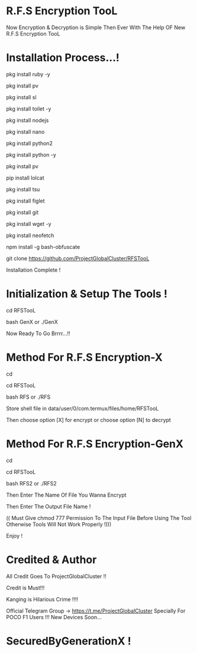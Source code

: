 # R.F.S Encryption TooL

Now Encryption & Decryption is Simple Then Ever With The Help OF New R.F.S Encryption TooL

# Installation Process...!

pkg install ruby -y

pkg install pv

pkg install sl

pkg install toilet -y

pkg install nodejs

pkg install nano

pkg install python2

pkg install python -y

pkg install pv

pip install lolcat

pkg install tsu

pkg install figlet

pkg install git

pkg install wget -y

pkg install neofetch

npm install -g bash-obfuscate

git clone https://github.com/ProjectGlobalCluster/RFSTooL

Installation Complete !

# Initialization & Setup The Tools !

cd RFSTooL

bash GenX or ./GenX

Now Ready To Go Brrrr...!!

# Method For R.F.S Encryption-X

cd

cd RFSTooL

bash RFS or ./RFS

Store shell file in data/user/0/com.termux/files/home/RFSTooL

Then choose option [X] for encrypt or choose option [N] to decrypt

# Method For R.F.S Encryption-GenX

cd

cd RFSTooL

bash RFS2 or ./RFS2

Then Enter The Name Of File You Wanna Encrypt

Then Enter The Output File Name !

(( Must Give chmod 777 Permission To The Input File Before Using The Tool Otherwise Tools Will Not Work Properly !)))

Enjoy !

# Credited & Author 

All Credit Goes To ProjectGlobalCluster !!

Credit is Must!!!

Kanging is Hilarious Crime !!!!

Official Telegram Group -> https://t.me/ProjectGlobalCluster
Specially For POCO F1 Users !!!
New Devices Soon...

# SecuredByGenerationX !
